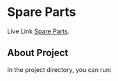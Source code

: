 # Spare Parts

Live Link [Spare Parts](https://github.com/facebook/create-react-app).

## About Project

In the project directory, you can run:

